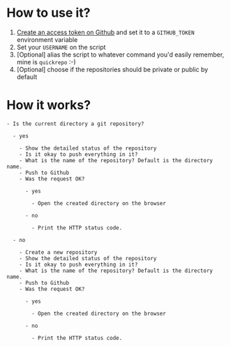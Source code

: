 # How to use it?

1.  [Create an access token on
    Github](https://help.github.com/articles/creating-a-personal-access-token-for-the-command-line/)
    and set it to a `GITHUB_TOKEN` environment variable
2.  Set your `USERNAME` on the script
3.  [Optional] alias the script to whatever command you'd easily remember, mine is `quickrepo` :-)
4.  [Optional] choose if the repositories should be private or public by default

# How it works?

```
- Is the current directory a git repository?

  - yes

    - Show the detailed status of the repository
    - Is it okay to push everything in it?
    - What is the name of the repository? Default is the directory name.
    - Push to Github
    - Was the request OK?

      - yes

        - Open the created directory on the browser

      - no

        - Print the HTTP status code.

  - no

    - Create a new repository
    - Show the detailed status of the repository
    - Is it okay to push everything in it?
    - What is the name of the repository? Default is the directory name.
    - Push to Github
    - Was the request OK?

      - yes

        - Open the created directory on the browser

      - no

        - Print the HTTP status code.
```
